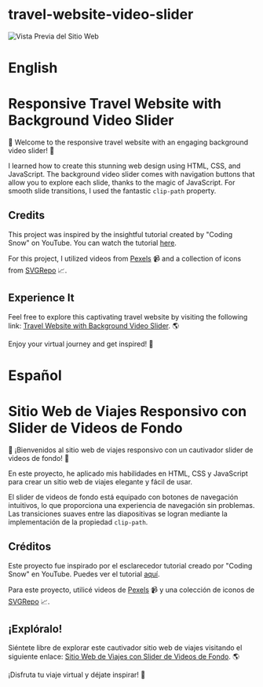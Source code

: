 # travel-website-video-slider

![Vista Previa del Sitio Web](assets/imagens/trave-website.gif)

# English 
# Responsive Travel Website with Background Video Slider

🌟 Welcome to the responsive travel website with an engaging background video slider! 🌟

I learned how to create this stunning web design using HTML, CSS, and JavaScript. The background video slider comes with navigation buttons that allow you to explore each slide, thanks to the magic of JavaScript. For smooth slide transitions, I used the fantastic `clip-path` property.

## Credits

This project was inspired by the insightful tutorial created by "Coding Snow" on YouTube. You can watch the tutorial [here](https://youtu.be/ThaIBFd387A).

For this project, I utilized videos from [Pexels](http://pexels.com) 📹 and a collection of icons from [SVGRepo](https://www.svgrepo.com) 📈.

## Experience It

Feel free to explore this captivating travel website by visiting the following link: [Travel Website with Background Video Slider](https://evelinalvarado.github.io/travel-website-video-slider/). 🌎

Enjoy your virtual journey and get inspired! 🌟

# Español
# Sitio Web de Viajes Responsivo con Slider de Videos de Fondo

🌟 ¡Bienvenidos al sitio web de viajes responsivo con un cautivador slider de videos de fondo! 🌟

En este proyecto, he aplicado mis habilidades en HTML, CSS y JavaScript para crear un sitio web de viajes elegante y fácil de usar.

El slider de videos de fondo está equipado con botones de navegación intuitivos, lo que proporciona una experiencia de navegación sin problemas. Las transiciones suaves entre las diapositivas se logran mediante la implementación de la propiedad `clip-path`.

## Créditos

Este proyecto fue inspirado por el esclarecedor tutorial creado por "Coding Snow" en YouTube. Puedes ver el tutorial [aquí](https://youtu.be/ThaIBFd387A).

Para este proyecto, utilicé videos de [Pexels](http://pexels.com) 📹 y una colección de iconos de [SVGRepo](https://www.svgrepo.com) 📈.

## ¡Explóralo!

Siéntete libre de explorar este cautivador sitio web de viajes visitando el siguiente enlace: [Sitio Web de Viajes con Slider de Videos de Fondo](https://evelinalvarado.github.io/travel-website-video-slider/). 🌎

¡Disfruta tu viaje virtual y déjate inspirar! 🌟

